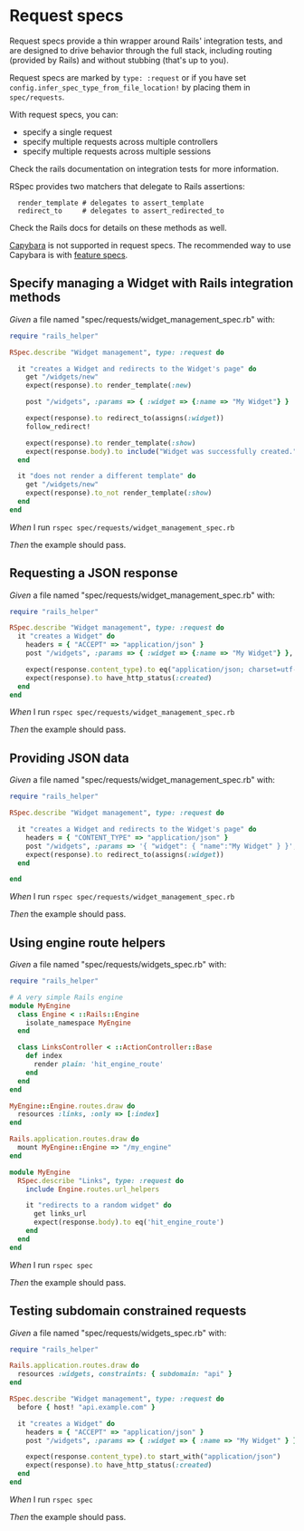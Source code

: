 # Request specs

Request specs provide a thin wrapper around Rails' integration tests, and are
  designed to drive behavior through the full stack, including routing
  (provided by Rails) and without stubbing (that's up to you).

  Request specs are marked by `type: :request` or if you have set
  `config.infer_spec_type_from_file_location!` by placing them in `spec/requests`.

  With request specs, you can:

  * specify a single request
  * specify multiple requests across multiple controllers
  * specify multiple requests across multiple sessions

  Check the rails documentation on integration tests for more information.

  RSpec provides two matchers that delegate to Rails assertions:

      render_template # delegates to assert_template
      redirect_to     # delegates to assert_redirected_to

  Check the Rails docs for details on these methods as well.

  [Capybara](https://github.com/teamcapybara/capybara) is not supported in
  request specs. The recommended way to use Capybara is with
  [feature specs](../feature-specs/feature-spec).

## Specify managing a Widget with Rails integration methods

_Given_ a file named "spec/requests/widget_management_spec.rb" with:

```ruby
require "rails_helper"

RSpec.describe "Widget management", type: :request do

  it "creates a Widget and redirects to the Widget's page" do
    get "/widgets/new"
    expect(response).to render_template(:new)

    post "/widgets", :params => { :widget => {:name => "My Widget"} }

    expect(response).to redirect_to(assigns(:widget))
    follow_redirect!

    expect(response).to render_template(:show)
    expect(response.body).to include("Widget was successfully created.")
  end

  it "does not render a different template" do
    get "/widgets/new"
    expect(response).to_not render_template(:show)
  end
end
```

_When_ I run `rspec spec/requests/widget_management_spec.rb`

_Then_ the example should pass.

## Requesting a JSON response

_Given_ a file named "spec/requests/widget_management_spec.rb" with:

```ruby
require "rails_helper"

RSpec.describe "Widget management", type: :request do
  it "creates a Widget" do
    headers = { "ACCEPT" => "application/json" }
    post "/widgets", :params => { :widget => {:name => "My Widget"} }, :headers => headers

    expect(response.content_type).to eq("application/json; charset=utf-8")
    expect(response).to have_http_status(:created)
  end
end
```

_When_ I run `rspec spec/requests/widget_management_spec.rb`

_Then_ the example should pass.

## Providing JSON data

_Given_ a file named "spec/requests/widget_management_spec.rb" with:

```ruby
require "rails_helper"

RSpec.describe "Widget management", type: :request do

  it "creates a Widget and redirects to the Widget's page" do
    headers = { "CONTENT_TYPE" => "application/json" }
    post "/widgets", :params => '{ "widget": { "name":"My Widget" } }', :headers => headers
    expect(response).to redirect_to(assigns(:widget))
  end

end
```

_When_ I run `rspec spec/requests/widget_management_spec.rb`

_Then_ the example should pass.

## Using engine route helpers

_Given_ a file named "spec/requests/widgets_spec.rb" with:

```ruby
require "rails_helper"

# A very simple Rails engine
module MyEngine
  class Engine < ::Rails::Engine
    isolate_namespace MyEngine
  end

  class LinksController < ::ActionController::Base
    def index
      render plain: 'hit_engine_route'
    end
  end
end

MyEngine::Engine.routes.draw do
  resources :links, :only => [:index]
end

Rails.application.routes.draw do
  mount MyEngine::Engine => "/my_engine"
end

module MyEngine
  RSpec.describe "Links", type: :request do
    include Engine.routes.url_helpers

    it "redirects to a random widget" do
      get links_url
      expect(response.body).to eq('hit_engine_route')
    end
  end
end
```

_When_ I run `rspec spec`

_Then_ the example should pass.

## Testing subdomain constrained requests

_Given_ a file named "spec/requests/widgets_spec.rb" with:

```ruby
require "rails_helper"

Rails.application.routes.draw do
  resources :widgets, constraints: { subdomain: "api" }
end

RSpec.describe "Widget management", type: :request do
  before { host! "api.example.com" }

  it "creates a Widget" do
    headers = { "ACCEPT" => "application/json" }
    post "/widgets", :params => { :widget => { :name => "My Widget" } }, :headers => headers

    expect(response.content_type).to start_with("application/json")
    expect(response).to have_http_status(:created)
  end
end
```

_When_ I run `rspec spec`

_Then_ the example should pass.
